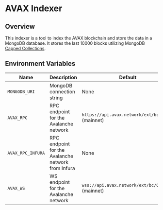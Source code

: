 # AVAX Indexer

## Overview

This indexer is a tool to index the AVAX blockchain and store the data in a MongoDB database. It stores the last 10000 blocks utilizing MongoDB [Capped Collections](https://www.mongodb.com/docs/manual/core/capped-collections/).

## Environment Variables

| Name              | Description                                        | Default                                           |
|-------------------|----------------------------------------------------|---------------------------------------------------|
| `MONGODB_URI`     | MongoDB connection string                          | None                                              |
| `AVAX_RPC`        | RPC endpoint for the Avalanche network             | `https://api.avax.network/ext/bc/C/rpc` (mainnet) |
| `AVAX_RPC_INFURA` | RPC endpoint for the Avalanche network from Infura | None                                              |
| `AVAX_WS`         | WS endpoint for the Avalanche network              | `wss://api.avax.network/ext/bc/C/ws` (mainnet)    |



